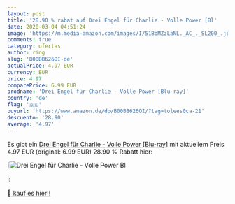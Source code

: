 ```yaml
---
layout: post
title: '28.90 % rabat auf Drei Engel für Charlie - Volle Power [Bl'
date: 2020-03-04 04:51:24
image: 'https://m.media-amazon.com/images/I/51BoMZzLaNL._AC_._SL200_.jpg'
comments: true
category: ofertas
author: ring
slug: 'B00BB626QI-de'
actualPrice: 4.97 EUR
currency: EUR
price: 4.97
comparePrice: 6.99 EUR
prodname: 'Drei Engel für Charlie - Volle Power [Blu-ray]'
country: 'de'
flag: '🇩🇪'
buyurl: 'https://www.amazon.de/dp/B00BB626QI/?tag=tolees0ca-21'
descuento: '28.90'
average: '4.97'
---
```


Es gibt ein [Drei Engel für Charlie - Volle Power [Blu-ray]](https://www.amazon.de/dp/B00BB626QI/?tag=tolees0ca-21) mit aktuellem Preis 4.97 EUR (original: 6.99 EUR) 28.90 % Rabatt hier:

[![Drei Engel für Charlie - Volle Power [Bl](https://m.media-amazon.com/images/I/51BoMZzLaNL._AC_._SL200_.jpg)](https://www.amazon.de/dp/B00BB626QI/?tag=tolees0ca-21)

ℹ️:


[🛒 kauf es hier!!](https://www.amazon.de/dp/B00BB626QI/?tag=tolees0ca-21)

